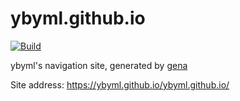 # ybyml.github.io

[![Build](https://github.com/ybyml/ybyml.github.io/actions/workflows/generate.yml/badge.svg)](https://github.com/ybyml/ybyml.github.io/actions/workflows/generate.yml)

ybyml's navigation site, generated by [gena](https://github.com/x1ah/gena)

Site address: https://ybyml.github.io/ybyml.github.io/